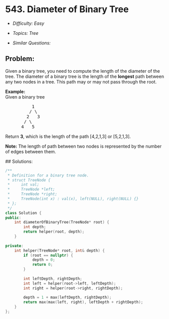 # 543. Diameter of Binary Tree

* *Difficulty: Easy*

* *Topics: Tree*

* *Similar Questions:*

## Problem:

<p>
Given a binary tree, you need to compute the length of the diameter of the tree. The diameter of a binary tree is the length of the <b>longest</b> path between any two nodes in a tree. This path may or may not pass through the root.
</p>

<p>
<b>Example:</b><br />
Given a binary tree <br />
<pre>
          1
         / \
        2   3
       / \     
      4   5    
</pre>
</p>
<p>
Return <b>3</b>, which is the length of the path [4,2,1,3] or [5,2,1,3].
</p>

<p><b>Note:</b>
The length of path between two nodes is represented by the number of edges between them.
</p>
## Solutions:

```c++
/**
 * Definition for a binary tree node.
 * struct TreeNode {
 *     int val;
 *     TreeNode *left;
 *     TreeNode *right;
 *     TreeNode(int x) : val(x), left(NULL), right(NULL) {}
 * };
 */
class Solution {
public:
    int diameterOfBinaryTree(TreeNode* root) {
        int depth;
        return helper(root, depth);
    }
    
private:
    int helper(TreeNode* root, int& depth) {
        if (root == nullptr) {
            depth = 0;
            return 0;
        }
        
        int leftDepth, rightDepth;
        int left = helper(root->left, leftDepth);
        int right = helper(root->right, rightDepth);
        
        depth = 1 + max(leftDepth, rightDepth);
        return max(max(left, right), leftDepth + rightDepth);
    }
};
```
